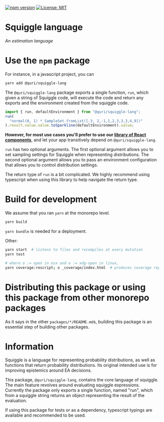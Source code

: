 [![npm version](https://badge.fury.io/js/@quri%2Fsquiggle-lang.svg)](https://www.npmjs.com/package/@quri/squiggle-lang)
[![License: MIT](https://img.shields.io/badge/License-MIT-yellow.svg)](https://github.com/quantified-uncertainty/squiggle/blob/develop/LICENSE)

# Squiggle language

_An estimation language_

# Use the `npm` package

For instance, in a javascript project, you can

```sh
yarn add @quri/squiggle-lang
```

The `@quri/squiggle-lang` package exports a single function, `run`, which given
a string of Squiggle code, will execute the code and return any exports and the
environment created from the squiggle code.

```js
import { run, defaultEnvironment } from "@quri/squiggle-lang";
run(
  "normal(0, 1) * SampleSet.fromList([-3, 2,-1,1,2,3,3,3,4,9])"
).result.value.value.toSparkline(defaultEnvironment).value;
```

**However, for most use cases you'll prefer to use our [library of React components](https://www.npmjs.com/package/@quri/squiggle-components)**, and let your app transitively depend on `@quri/squiggle-lang`.

`run` has two optional arguments. The first optional argument allows you to set
sampling settings for Squiggle when representing distributions. The second optional
argument allows you to pass an environment configuration that allows you to control
distribution settings.

The return type of `run` is a bit complicated. We highly recommend using typescript
when using this library to help navigate the return type.

# Build for development

We assume that you ran `yarn` at the monorepo level.

```sh
yarn build
```

`yarn bundle` is needed for a deployment.

Other:

```sh
yarn start  # listens to files and recompiles at every mutation
yarn test

# where o := open in osx and o := xdg-open in linux,
yarn coverage:rescript; o _coverage/index.html  # produces coverage report and opens it in browser
```

# Distributing this package or using this package from other monorepo packages

As it says in the other `packages/*/README.md`s, building this package is an essential step of building other packages.

# Information

Squiggle is a language for representing probability distributions, as well as functions that return probability distributions. Its original intended use is for improving epistemics around EA decisions.

This package, `@quri/squiggle-lang`, contains the core language of squiggle. The main feature revolves around evaluating squiggle expressions. Currently the package only exports a single function, named "run", which from a squiggle string returns an object representing the result of the evaluation.

If using this package for tests or as a dependency, typescript typings are available and recommended to be used.
